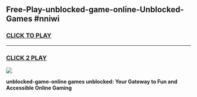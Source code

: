 
## Free-Play-unblocked-game-online-Unblocked-Games #nniwi
<h3>
<a href="https://news.freeplayer.one?title=unblocked-game-online&ref=8M">CLICK TO PLAY</a></h3>
<hr>

<h3>
<a href="https://news.freeplayer.one?title=unblocked-game-online&ref=8M">CLICK 2 PLAY</a>
  
</h3>

<a href="https://news.freeplayer.one?title=unblocked-game-online&ref=8M"><img src="https://clearcache.store/games.png"></a>


**unblocked-game-online games unblocked: Your Gateway to Fun and Accessible Online Gaming**

